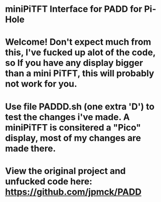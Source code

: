 # miniPiTFT Interface for PADD for Pi-Hole
#
# Welcome! Don't expect much from this, I've fucked up alot of the code, so If you have any display bigger than a mini PiTFT, this will probably not work for you.
# 
# Use file PADDD.sh (one extra 'D') to test the changes i've made. A miniPiTFT is consitered a "Pico" display, most of my changes are made there.
# View the original project and unfucked code here: https://github.com/jpmck/PADD
